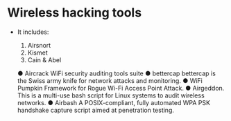 # Wireless hacking tools

- It includes:
   1. Airsnort
   2. Kismet
   3. Cain & Abel

   ● Aircrack
WiFi security auditing tools suite
  ● bettercap
bettercap is the Swiss army knife for network attacks and monitoring.
  ● WiFi Pumpkin
Framework for Rogue Wi-Fi Access Point Attack.
  ● Airgeddon.
This is a multi-use bash script for Linux systems to audit wireless networks.
  ● Airbash
A POSIX-compliant, fully automated WPA PSK handshake capture script aimed at
penetration testing.
